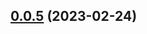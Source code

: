 ## [0.0.5](https://github.com/WorldSellerGame/world-seller/compare/v0.0.4...v0.0.5) (2023-02-24)




